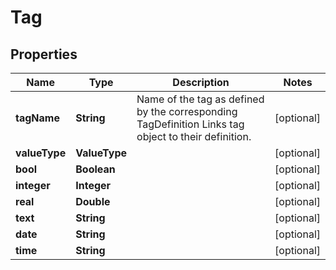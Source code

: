 

# Tag


## Properties

| Name | Type | Description | Notes |
|------------ | ------------- | ------------- | -------------|
|**tagName** | **String** | Name of the tag as defined by the corresponding TagDefinition  Links tag object to their definition. |  [optional] |
|**valueType** | **ValueType** |  |  [optional] |
|**bool** | **Boolean** |  |  [optional] |
|**integer** | **Integer** |  |  [optional] |
|**real** | **Double** |  |  [optional] |
|**text** | **String** |  |  [optional] |
|**date** | **String** |  |  [optional] |
|**time** | **String** |  |  [optional] |



